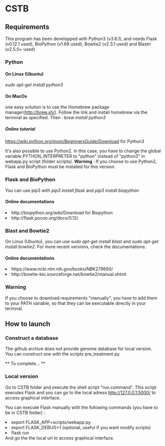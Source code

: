 # CSTB

## Requirements 

This program has been developped with Python3 (v3.6.1), and needs Flask (v0.12.1 used), BioPython (v1.69 used), Bowtie2 (v2.3.1 used) and Blastn (v2.5.0+ used) 

### Python

#### On Linux (Ubuntu) 
*sudo apt-get install python3*

#### On MacOs  
one easy solution is to use the Homebrew package manager(http://brew.sh/). Follow the link and install homebrew via the terminal as specified. 
Then : *brew install python3*

##### Online tutorial 
https://wiki.python.org/moin/BeginnersGuide/Download for Python3

It's also possible to use Python2. In this case, you have to change the global variable PYTHON_INTERPRETER to "python" instead of "python3" in webapp.py script (folder scripts). **Warning** : If you choose to use Python2, Flask and BioPython must be installed for this version.   

### Flask and BioPython 
You can use pip3 with *pip3 install flask* and *pip3 install biopython*

#### Online documentations
<li>http://biopython.org/wiki/Download for Biopython </li>
<li> http://flask.pocoo.org/docs/0.12/ </li>

### Blast and Bowtie2 

On Linux (Ubuntu), you can use *sudo apt-get install blast* and *sudo apt-get install bowtie2*. 
For more recent versions, check the documentations. 
#### Online documentations 
<li> https://www.ncbi.nlm.nih.gov/books/NBK279690/ </li> 
<li> http://bowtie-bio.sourceforge.net/bowtie2/manual.shtml </li> 

### Warning 
If you choose to download requirements "manually", you have to add them to your PATH variable, so that they can be executable directly in your terminal.  

## How to launch 

### Construct a database 

The github archive does not provide genome database for local version. You can construct one with the scripts pre_treatment.py. 

** To complete... ** 

### Local version 
Go to CSTB folder and execute the shell script "run.command". This script executes Flask and you can go to the local adress http://127.0.0.1:5000/ to access graphical interface. 

You can execute Flask manually with the following commands (you have to be in CSTB folder) : 
<li> export FLASK_APP=scripts/webapp.py </li> 
<li> export FLASK_DEBUG=1 (optional, useful if you want modify scripts) </li> 
<li> flask run </li> 
And go the the local url to access graphical interface. 





